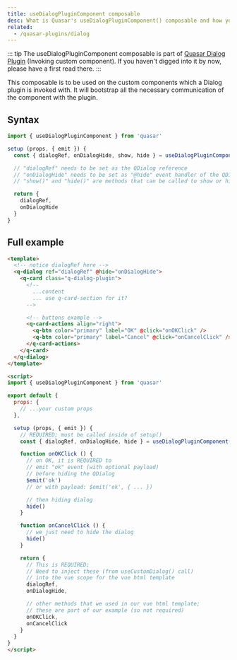 ```yaml
---
title: useDialogPluginComponent composable
desc: What is Quasar's useDialogPluginComponent() composable and how you can use it
related:
  - /quasar-plugins/dialog
---
```


::: tip
The useDialogPluginComponent composable is part of [Quasar Dialog Plugin](/quasar-plugins/dialog#Invoking-custom-component) (Invoking custom component). If you haven't digged into it by now, please have a first read there.
:::

This composable is to be used on the custom components which a Dialog plugin is invoked with. It will bootstrap all the necessary communication of the component with the plugin.

## Syntax

```js
import { useDialogPluginComponent } from 'quasar'

setup (props, { emit }) {
  const { dialogRef, onDialogHide, show, hide } = useDialogPluginComponent({ emit })

  // "dialogRef" needs to be set as the QDialog reference
  // "onDialogHide" needs to be set as "@hide" event handler of the QDialog
  // "show()" and "hide()" are methods that can be called to show or hide the dialog

  return {
    dialogRef,
    onDialogHide
  }
}
```

## Full example

```html
<template>
  <!-- notice dialogRef here -->
  <q-dialog ref="dialogRef" @hide="onDialogHide">
    <q-card class="q-dialog-plugin">
      <!--
        ...content
        ... use q-card-section for it?
      -->

      <!-- buttons example -->
      <q-card-actions align="right">
        <q-btn color="primary" label="OK" @click="onOKClick" />
        <q-btn color="primary" label="Cancel" @click="onCancelClick" />
      </q-card-actions>
    </q-card>
  </q-dialog>
</template>

<script>
import { useDialogPluginComponent } from 'quasar'

export default {
  props: {
    // ...your custom props
  },

  setup (props, { emit }) {
    // REQUIRED; must be called inside of setup()
    const { dialogRef, onDialogHide, hide } = useDialogPluginComponent({ emit })

    function onOKClick () {
      // on OK, it is REQUIRED to
      // emit "ok" event (with optional payload)
      // before hiding the QDialog
      $emit('ok')
      // or with payload: $emit('ok', { ... })

      // then hiding dialog
      hide()
    }

    function onCancelClick () {
      // we just need to hide the dialog
      hide()
    }

    return {
      // This is REQUIRED;
      // Need to inject these (from useCustomDialog() call)
      // into the vue scope for the vue html template
      dialogRef,
      onDialogHide,

      // other methods that we used in our vue html template;
      // these are part of our example (so not required)
      onOKClick,
      onCancelClick
    }
  }
}
</script>
```
